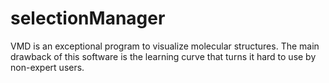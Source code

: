 # selectionManager
VMD is an exceptional program to visualize molecular structures. The main drawback of this software is the learning curve that turns it hard to use by non-expert users.
